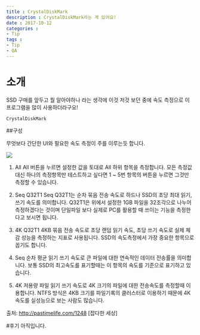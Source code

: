 ```yaml
---
title : CrystalDiskMark
description : CrystalDiskMark라는 게 있어요!
date : 2017-10-12
categories :
- Tip
tags :
- Tip
- QA
---
```


# 소개
SSD 구매를 앞두고 뭘 알아야하나 라는 생각에 이것 저것 보던 중에 속도 측정으로 이 프로그램을 많이 사용하더라구요!


```
CrystalDiskMark
```

##구성

무엇보다 간단한 UI와 필요한 속도 측정이 주를 이루는듯 합니다.

![](https://github.com/beyondat/beyondat.github.io/blob/master/images/2017-10-12/CrystalDiskMask.jpg?raw=true)

1. All
   All 버튼을 누르면 설정한 값을 토대로 All 하위 항목을 측정합니다.
   모든 측정값대신 하나의 측정항목만 테스트하고 싶다면 1 ~ 5번 항목의 버튼을 누르면 그것만 측정할 수 있습니다.

2. Seq Q32T1
   Seq Q32T1는 순차 묶음 전송 속도로 하드나 SSD의 초당 최대 읽기,쓰기 속도를 의미합니다.
   Q32T1은 위에서 설정한 1GB 파일을 32조각으로 나누어 측정하겠다는 것이며 단일파일 보다 실제로 PC를 활용할 때 쓰이는 기능을 측정한다고 보시면 됩니다.

3. 4K Q32T1
   4KB 묶음 전송 속도로 초당 랜덤 읽기 속도, 초당 쓰기 속도로 실제 체감 성능을 측정하는 지표로 사용됩니다.
   SSD의 속도측정에서 가장 중요한 항목으로 꼽기도 합니다.

4. Seq
   순차 평균 읽기 쓰기 속도로 큰 파일에 대한 연속적인 데이터 전송률을 의미합니다.
   보통 SSD의 최고속도를 표기할때는 이 항목의 속도를 기준으로 표기하고 있습니다.

5. 4K
   저용량 파일 읽기 쓰기 속도로 4K 크기의 파일에 대한 전송속도를 측정할때 이용합니다.
    NTFS 방식은 4KB 크기를 파일기록의 클러스터로 이용하기 때문에 4K 속도를 실성능으로 보는 사람도 많습니다.

출처: http://pastimelife.com/1248 [잡다한 세상]

#후기
아직입니다.
